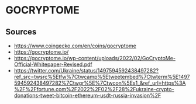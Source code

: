 # GOCRYPTOME

## Sources

-   <https://www.coingecko.com/en/coins/gocryptome>
-   <https://gocryptome.io/>
-   <https://gocryptome.io/wp-content/uploads/2022/02/GoCryptoMe-Official-Whitepaper-Revised.pdf>
-   <https://twitter.com/Ukraine/status/1497594592438497282?ref_src=twsrc%5Etfw%7Ctwcamp%5Etweetembed%7Ctwterm%5E1497594592438497282%7Ctwgr%5E%7Ctwcon%5Es1_&ref_url=https%3A%2F%2Ffortune.com%2F2022%2F02%2F28%2Fukraine-crypto-donations-tweet-bitcoin-ethereum-usdt-russia-invasion%2F>
